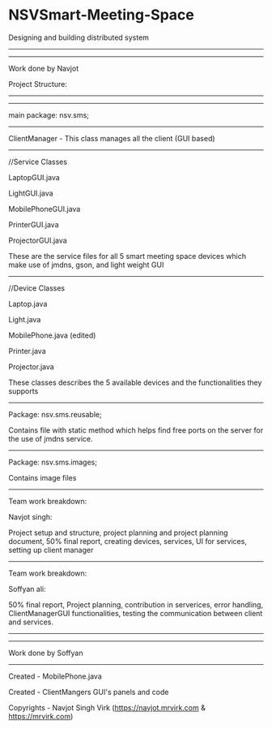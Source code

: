 # NSVSmart-Meeting-Space
Designing and building distributed system

***********
***********
Work done by Navjot

Project Structure:

***********
***********

main package: nsv.sms;


***********

ClientManager - This class manages all the client (GUI based)

***********

//Service Classes


LaptopGUI.java

LightGUI.java

MobilePhoneGUI.java 

PrinterGUI.java

ProjectorGUI.java


These are the service files for all 5 smart meeting space devices which make use of jmdns,  gson, and light weight GUI

***********

//Device Classes


Laptop.java

Light.java

MobilePhone.java (edited)

Printer.java

Projector.java


These classes describes the 5 available devices and the functionalities they supports

***********

Package: nsv.sms.reusable;


Contains file with static method which helps find free ports on the server for the use of jmdns service.


***********

Package: nsv.sms.images;


Contains image files

***********


Team work breakdown: 


Navjot singh: 

Project setup and structure, project planning and project planning document, 50% final report, creating devices, services, UI for services, setting up client manager 

*****************************************************************************
Team work breakdown:


Soffyan ali: 

50% final report, Project planning, contribution in serverices, error handling, ClientManagerGUI functionalities, testing the communication between client and services.

***********
***********
Work done by Soffyan
***********

Created - MobilePhone.java 

Created - ClientMangers GUI's panels and code



Copyrights - Navjot Singh Virk (https://navjot.mrvirk.com & https://mrvirk.com)
